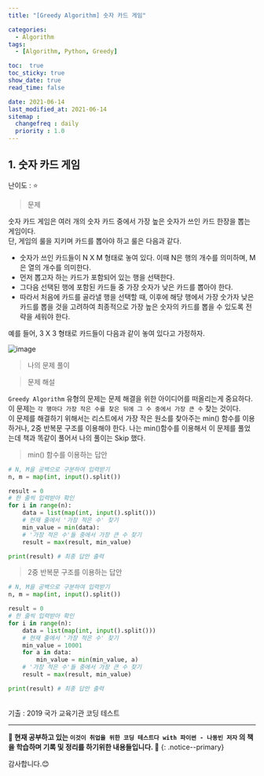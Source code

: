 ```yaml
---
title: "[Greedy Algorithm] 숫자 카드 게임"

categories:
  - Algorithm
tags:
  - [Algorithm, Python, Greedy]

toc:  true
toc_sticky: true
show_date: true
read_time: false

date: 2021-06-14
last_modified_at: 2021-06-14
sitemap :
  changefreq : daily
  priority : 1.0
---
```

## 1. 숫자 카드 게임  

난이도 : ⭐  

> 문제  

숫자 카드 게임은 여러 개의 숫자 카드 중에서 가장 높은 숫자가 쓰인 카드 한장을 뽑는 게임이다.  
단, 게임의 룰을 지키며 카드를 뽑아야 하고 룰은 다음과 같다.  
- 숫자가 쓰인 카드들이 N X M 형태로 놓여 있다. 이때 N은 행의 개수를 의미하며, M은 열의 개수를 의미한다.  
- 먼저 뽑고자 하는 카드가 포함되어 있는 행을 선택한다.  
- 그다음 선택된 행에 포함된 카드들 중 가장 숫자가 낮은 카드를 뽑아야 한다.  
- 따라서 처음에 카드를 골라낼 행을 선택할 때, 이후에 해당 행에서 가장 숫가자 낮은 카드를 뽑을 것을 고려하여 최종적으로 가장 높은 숫자의 카드를 뽑을 수 있도록 전략을 세워야 한다.  

예를 들어, 3 X 3 형태로 카드들이 다음과 같이 놓여 있다고 가정하자.  

![image](https://user-images.githubusercontent.com/37467408/121828784-909d0800-ccfb-11eb-90df-651fd8c34eb6.PNG)  

> 나의 문제 풀이  


> 문제 해설  

`Greedy Algorithm` 유형의 문제는 문제 해결을 위한 아이디어를 떠올리는게 중요하다.  
이 문제는 `각 행마다 가장 작은 수를 찾은 뒤에 그 수 중에서 가장 큰 수` 찾는 것이다.  
이 문제를 해결하기 위해서는 리스트에서 가장 작은 원소를 찾아주는 min() 함수를 이용하거나, 2중 반복문 구조를 이용해야 한다. 나는 min()함수를 이용해서 이 문제를 풀었는데 책과 똑같이 풀어서 나의 풀이는 Skip 했다.

> min() 함수를 이용하는 답안

```python
# N, M을 공백으로 구분하여 입력받기
n, m = map(int, input().split())

result = 0
# 한 줄씩 입력받아 확인
for i in range(n):
    data = list(map(int, input().split()))
    # 현재 줄에서 '가장 적은 수' 찾기
    min_value = min(data):
    # '가장 적은 수'들 중에서 가장 큰 수 찾기
    result = max(result, min_value)

print(result) # 최종 답안 출력
```

> 2중 반복문 구조를 이용하는 답안

```python
# N, M을 공백으로 구분하여 입력받기
n, m = map(int, input().split())

result = 0
# 한 줄씩 입력받아 확인
for i in range(n):
    data = list(map(int, input().split()))
    # 현재 줄에서 '가장 적은 수' 찾기
    min_value = 10001
    for a in data:
        min_value = min(min_value, a)
    # '가장 적은 수'들 중에서 가장 큰 수 찾기
    result = max(result, min_value)

print(result) # 최종 답안 출력
```
<br>
기출 : 2019 국가 교육기관 코딩 테스트  


---
**🐢 현재 공부하고 있는 `이것이 취업을 위한 코딩 테스트다 with 파이썬 - 나동빈 저자` 의 책을 학습하며 기록 및 정리를 하기위한 내용들입니다. 🐢**
{: .notice--primary}   

감사합니다.😊
